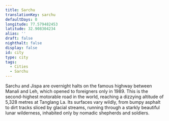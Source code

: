 ```yaml
---
title: Sarchu
translationKey: sarchu
defaultDays: 0
longitude: 77.579482453
latitude: 32.908304234
alias: ''
draft: false
nighthalt: false
display: false
id: city
type: city
tags:
  - Cities
  - Sarchu
---
```

Sarchu and Jispa are overnight halts on the famous highway between Manali and Leh, which opened to foreigners only in 1989. This is the second-highest motorable road in the world, reaching a dizzying altitude of 5,328 metres at Tanglang La. Its surfaces vary wildly, from bumpy asphalt to dirt tracks sliced by glacial streams, running through a starkly beautiful lunar wilderness, inhabited only by nomadic shepherds and soldiers.